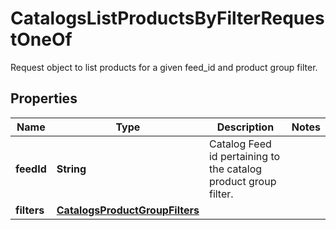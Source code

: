 

# CatalogsListProductsByFilterRequestOneOf

Request object to list products for a given feed_id and product group filter.

## Properties

| Name | Type | Description | Notes |
|------------ | ------------- | ------------- | -------------|
|**feedId** | **String** | Catalog Feed id pertaining to the catalog product group filter. |  |
|**filters** | [**CatalogsProductGroupFilters**](CatalogsProductGroupFilters.md) |  |  |



